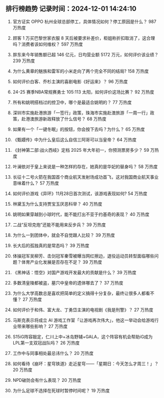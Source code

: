 
## 排行榜趋势 记录时间：2024-12-01 14:24:10
  
  1. 官方证实 OPPO 杭州全球总部停工，具体情况如何？停工原因是什么？ 987 万热度
    
  2. 顾客 1 万买巴黎世家衣服 8 天后被要求补差价，柜姐称折扣取消了，这合理吗？消费者该如何维权？ 597 万热度
    
  3. 胖东来今年销售额已超 146 亿元，日均营业额 5172 万元，如何评价该业绩？ 239 万热度
    
  4. 为什么黄章的魅族和雷军的小米走向了两个完全不同的结局? 158 万热度
    
  5. 如何评价白客、乔杉主演的喜剧电影《好运来》？ 96 万热度
    
  6. 24-25 赛季NBA常规赛勇士 105:113 太阳，如何评价这场比赛？ 92 万热度
    
  7. 所有和姚明搭档过的控卫中，哪个是最适合姚明的？ 77 万热度
    
  8. 深圳市实施赴港旅游「一签行」政策，珠海市实施赴澳旅游「一周一行」政策，赴港澳旅游新政释放了什么信号？ 68 万热度
    
  9. 如果有一个「一键冬眠」的按钮，你会按下去吗？为什么？ 65 万热度
    
  10. 《甄嬛传》中为什么皇后这么自信三阿哥可以当皇帝？ 64 万热度
    
  11. 《封神第二部∶战火西岐》定档 2025 年大年初一，你预测票房多少？ 59 万热度
    
  12. 叶澜依对于皇上来说是一种怎样的存在，她真的是华妃的替身吗？ 58 万热度
    
  13. 长征十二号火箭在我国首个商业航天发射场成功首飞，这对我国商业航天事业意味着什么？ 57 万热度
    
  14. 如何评价游戏《异环》11月28日首次测试，该游戏表现如何? 54 万热度
    
  15. 林黛玉为什么支持贾宝玉厌恶科举？ 40 万热度
    
  16. 姚明如果穿越到小球时代，能不能打出不亚于约基奇的表现？ 40 万热度
    
  17. 二战“反坦克炮”还能不能用来反步兵？ 39 万热度
    
  18. 为什么一到团体中，就会不自觉跟人比较？ 39 万热度
    
  19. 长大后的孤独真的是常态吗？ 39 万热度
    
  20. 体操冠军吴柳芳、击剑冠军秦雪被曝当网红擦边，退役运动员转型面临哪些问题？体育产业化发展是否存在不足？ 39 万热度
    
  21. 《黑神话：悟空》对国产游戏开发最大的贡献是什么？ 39 万热度
    
  22. 多数清皇陵都被盗，墓穴中皇帝的遗体哪去了？ 37 万热度
    
  23. 为什么大学高数总是喜欢把简单的定义搞得十分复杂，最终让很多人都看不懂？ 27 万热度
    
  24. 如何评价于和伟、富大龙、丁勇岱主演的电视剧《我是刑警》？ 27 万热度
    
  25. 马斯克表示将成立 AI 游戏工作室「让游戏再次伟大」，他这一举动会给游戏行业带来哪些影响？ 27 万热度
    
  26. S15iG阵容敲定，仁川上中+冰岛野辅+GALA，这个阵容有机会帮助iG成为LPL第一支双冠战队吗？ 26 万热度
    
  27. 工作中与同事相处最忌讳什么？ 20 万热度
    
  28. 如何看待《崩坏：星穹铁道》走近星穹——「星期日：今天怎么才周三！」？ 20 万热度
    
  29. NPD破防会有什么表现？ 20 万热度
    
  30. 为什么足球不选择在死球时暂停时间呢？ 19 万热度
    